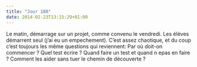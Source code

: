 ```yaml
---
title: "Jour 108"
date: 2014-02-23T13:15:29+01:00
---
```



Le matin, démarrage sur un projet, comme convenu le vendredi. Les élèves
démarrent seul (j’ai eu un empechement). C’est assez chaotique, et du
coup c’est toujours les même questions qui reviennent: Par où doit-on
commencer ? Quel test écrire ? Quand faire un test et quand n epas en
faire ? Comment les aider sans tuer le chemin de découverte ?


